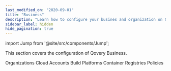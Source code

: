 ```yaml
---
last_modified_on: "2020-09-01"
title: "Business"
description: "Learn how to configure your busines and organization on Qovery"
sidebar_label: hidden
hide_pagination: true
---
```


import Jump from '@site/src/components/Jump';

This section covers the configuration of Qovery Business.

<Jump to="/docs/using-qovery/configuration/business/organization">Organizations</Jump>
<Jump to="/docs/using-qovery/configuration/business/cloud-account">Cloud Accounts</Jump>
<Jump to="/docs/using-qovery/configuration/business/build-platform">Build Platforms</Jump>
<Jump to="/docs/using-qovery/configuration/business/container-registry">Container Registries</Jump>
<Jump to="/docs/using-qovery/configuration/business/policy">Policies</Jump>



